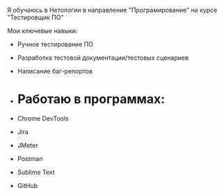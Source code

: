 Я обучаюсь в Нетологии в направление "Програмирование" на курсе "Тестировщик ПО"

Мои ключевые навыки:
- Ручное тестирование ПО
- Разработка тестовой документации/тестовых сценариев
- Написание баг-репортов
  
- # Работаю в программах:
- Chrome DevTools
- Jira
- JMeter
- Postman
- Sublime Text
- GitHub 
